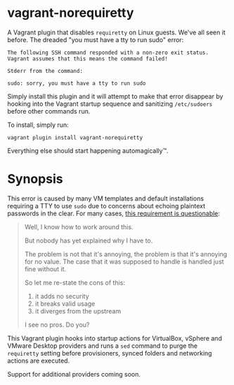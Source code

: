 vagrant-norequiretty
====================

A Vagrant plugin that disables `requiretty` on Linux guests. We've all seen it
before. The dreaded "you must have a tty to run sudo" error:

```
The following SSH command responded with a non-zero exit status.
Vagrant assumes that this means the command failed!

Stderr from the command:

sudo: sorry, you must have a tty to run sudo
```

Simply install this plugin and it will attempt to make that error disappear by
hooking into the Vagrant startup sequence and sanitizing `/etc/sudoers` before
other commands run.

To install, simply run:

    vagrant plugin install vagrant-norequiretty

Everything else should start happening automagically™.

Synopsis
========

This error is caused by many VM templates and default installations requiring
a TTY to use `sudo` due to concerns about echoing plaintext passwords in the
clear. For many cases,
[this requirement is questionable](https://bugzilla.redhat.com/show_bug.cgi?id=1020147):

> Well, I know how to work around this.
>
> But nobody has yet explained why I have to.
>
> The problem is not that it's annoying, the problem is that it's annoying for no value.  The case that it was supposed to handle is handled just fine without it.
>
> So let me re-state the cons of this:
>
> 1) it adds no security
> 2) it breaks valid usage
> 3) it diverges from the upstream
>
> I see no pros.  Do you?

This Vagrant plugin hooks into startup actions for VirtualBox, vSphere and
VMware Desktop providers and runs a `sed` command to purge the `requiretty`
setting before provisioners, synced folders and networking actions are executed.

Support for additional providers coming soon.
